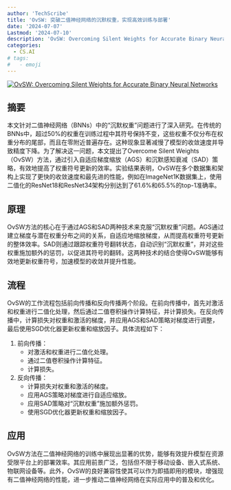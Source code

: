 ```yaml
---
author: 'TechScribe'
title: 'OvSW: 突破二值神经网络的沉默权重，实现高效训练与部署'
date: '2024-07-07'
Lastmod: '2024-07-10'
description: 'OvSW: Overcoming Silent Weights for Accurate Binary Neural Networks'
categories:
  - CS.AI
# tags:
#   - emoji
---
```


[![OvSW: Overcoming Silent Weights for Accurate Binary Neural Networks](https://arxiv-research-1301205113.cos.ap-guangzhou.myqcloud.com/images/2407.05257v1.pdf_0.jpg)](https://arxiv.org/abs/2407.05257v1)

## 摘要

本文针对二值神经网络（BNNs）中的“沉默权重”问题进行了深入研究。在传统的BNNs中，超过50%的权重在训练过程中其符号保持不变，这些权重不仅分布在权重分布的尾部，而且在零附近普遍存在。这种现象显著减慢了模型的收敛速度并导致精度下降。为了解决这一问题，本文提出了Overcome Silent Weights（OvSW）方法，通过引入自适应梯度缩放（AGS）和沉默感知衰减（SAD）策略，有效地提高了权重符号更新的效率。实验结果表明，OvSW在多个数据集和架构上实现了更快的收敛速度和最先进的性能，例如在ImageNet1K数据集上，使用二值化的ResNet18和ResNet34架构分别达到了61.6%和65.5%的top-1准确率。<!--more-->

## 原理

OvSW方法的核心在于通过AGS和SAD两种技术来克服“沉默权重”问题。AGS通过建立梯度与潜在权重分布之间的关系，自适应地缩放梯度，从而提高权重符号更新的整体效率。SAD则通过跟踪权重符号翻转状态，自动识别“沉默权重”，并对这些权重施加额外的惩罚，以促进其符号的翻转。这两种技术的结合使得OvSW能够有效地更新权重符号，加速模型的收敛并提升性能。

## 流程

OvSW的工作流程包括前向传播和反向传播两个阶段。在前向传播中，首先对激活和权重进行二值化处理，然后通过二值卷积操作计算特征，并计算损失。在反向传播中，计算损失对权重和激活的梯度，并应用AGS和SAD策略对梯度进行调整，最后使用SGD优化器更新权重和缩放因子。具体流程如下：
1. 前向传播：
   - 对激活和权重进行二值化处理。
   - 通过二值卷积操作计算特征。
   - 计算损失。
2. 反向传播：
   - 计算损失对权重和激活的梯度。
   - 应用AGS策略对梯度进行自适应缩放。
   - 应用SAD策略对“沉默权重”施加额外惩罚。
   - 使用SGD优化器更新权重和缩放因子。

## 应用

OvSW方法在二值神经网络的训练中展现出显著的优势，能够有效提升模型在资源受限平台上的部署效率。其应用前景广泛，包括但不限于移动设备、嵌入式系统、物联网设备等。此外，OvSW的良好兼容性使其可以作为即插即用的模块，增强现有二值神经网络的性能，进一步推动二值神经网络在实际应用中的普及和优化。